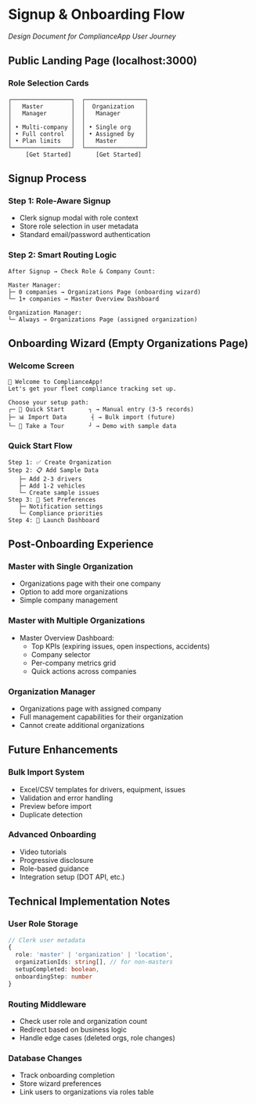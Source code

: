 # Signup & Onboarding Flow

*Design Document for ComplianceApp User Journey*

## **Public Landing Page (localhost:3000)**

### Role Selection Cards
```
┌─────────────────┐  ┌─────────────────┐
│   Master        │  │  Organization   │
│   Manager       │  │   Manager       │
│                 │  │                 │
│ • Multi-company │  │ • Single org    │
│ • Full control  │  │ • Assigned by   │
│ • Plan limits   │  │   Master        │
└─────────────────┘  └─────────────────┘
     [Get Started]       [Get Started]
```

## **Signup Process**

### Step 1: Role-Aware Signup
- Clerk signup modal with role context
- Store role selection in user metadata
- Standard email/password authentication

### Step 2: Smart Routing Logic
```
After Signup → Check Role & Company Count:

Master Manager:
├─ 0 companies → Organizations Page (onboarding wizard)
└─ 1+ companies → Master Overview Dashboard

Organization Manager:
└─ Always → Organizations Page (assigned organization)
```

## **Onboarding Wizard (Empty Organizations Page)**

### Welcome Screen
```
🎉 Welcome to ComplianceApp!
Let's get your fleet compliance tracking set up.

Choose your setup path:
┌─ 🚀 Quick Start       ┐ → Manual entry (3-5 records)
├─ 📊 Import Data       ┤ → Bulk import (future)
└─ 👀 Take a Tour       ┘ → Demo with sample data
```

### Quick Start Flow
```
Step 1: ✅ Create Organization
Step 2: 📋 Add Sample Data
   ├─ Add 2-3 drivers
   ├─ Add 1-2 vehicles  
   └─ Create sample issues
Step 3: 🎯 Set Preferences
   ├─ Notification settings
   └─ Compliance priorities
Step 4: 🚀 Launch Dashboard
```

## **Post-Onboarding Experience**

### Master with Single Organization
- Organizations page with their one company
- Option to add more organizations
- Simple company management

### Master with Multiple Organizations  
- Master Overview Dashboard:
  - Top KPIs (expiring issues, open inspections, accidents)
  - Company selector
  - Per-company metrics grid
  - Quick actions across companies

### Organization Manager
- Organizations page with assigned company
- Full management capabilities for their organization
- Cannot create additional organizations

## **Future Enhancements**

### Bulk Import System
- Excel/CSV templates for drivers, equipment, issues
- Validation and error handling
- Preview before import
- Duplicate detection

### Advanced Onboarding
- Video tutorials
- Progressive disclosure
- Role-based guidance
- Integration setup (DOT API, etc.)

## **Technical Implementation Notes**

### User Role Storage
```typescript
// Clerk user metadata
{
  role: 'master' | 'organization' | 'location',
  organizationIds: string[], // for non-masters
  setupCompleted: boolean,
  onboardingStep: number
}
```

### Routing Middleware
- Check user role and organization count
- Redirect based on business logic
- Handle edge cases (deleted orgs, role changes)

### Database Changes
- Track onboarding completion
- Store wizard preferences
- Link users to organizations via roles table 